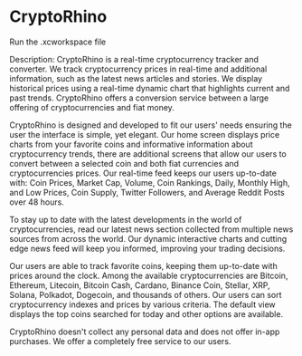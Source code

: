 # CryptoRhino

Run the .xcworkspace file

Description:
CryptoRhino is a real-time cryptocurrency tracker and converter. We track cryptocurrency prices in real-time and additional information, such as the latest news articles and stories. We display historical prices using a real-time dynamic chart that highlights current and past trends. CryptoRhino offers a conversion service between a large offering of cryptocurrencies and fiat money.

CryptoRhino is designed and developed to fit our users' needs ensuring the user the interface is simple, yet elegant. Our home screen displays price charts from your favorite coins and informative information about cryptocurrency trends, there are additional screens that allow our users to convert between a selected coin and both fiat currencies and cryptocurrencies prices. Our real-time feed keeps our users up-to-date with: Coin Prices, Market Cap, Volume, Coin Rankings, Daily, Monthly High, and Low Prices, Coin Supply, Twitter Followers, and Average Reddit Posts over 48 hours.

To stay up to date with the latest developments in the world of cryptocurrencies, read our latest news section collected from multiple news sources from across the world. Our dynamic interactive charts and cutting edge news feed will keep you informed, improving your trading decisions.

Our users are able to track favorite coins, keeping them up-to-date with prices around the clock. Among the available cryptocurrencies are Bitcoin, Ethereum, Litecoin, Bitcoin Cash, Cardano, Binance Coin, Stellar, XRP, Solana, Polkadot, Dogecoin, and thousands of others. Our users can sort cryptocurrency indexes and prices by various criteria. The default view displays the top coins searched for today and other options are available.

CryptoRhino doesn't collect any personal data and does not offer in-app purchases. We offer a completely free service to our users.
